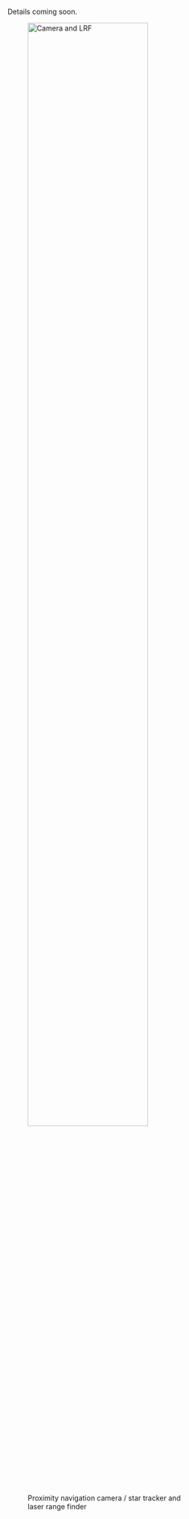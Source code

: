 
Details coming soon.
<figure>
  <img src="img/camera_and_LRF_assembled.jpg" alt="Camera and LRF" style="width:75%">
  <figcaption>
    <div style="width:75%">
      Proximity navigation camera / star tracker and laser range finder
    </div>
  </figcaption>
</figure>